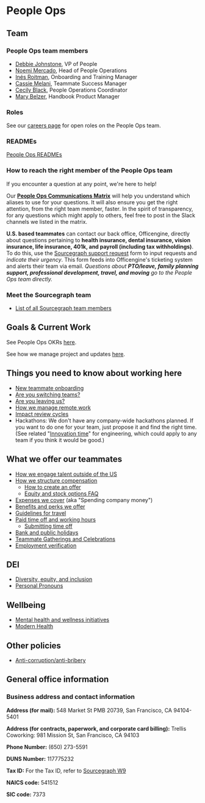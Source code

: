 # People Ops

## Team

### People Ops team members

- [Debbie Johnstone](../company/team/index.md#debbie-johnstone-she-her), VP of People
- [Noemi Mercado](../company/team/index.md#noemi-mercado-she-her), Head of People Operations
- [Inés Roitman](../company/team/index.md#in%c3%a9s-roitman-she-her), Onboarding and Training Manager
- [Cassie Melani](../company/team/index.md#cassie-melani-she-her), Teammate Success Manager
- [Cecily Black](../company/team/index.md#cecily-black-she-her), People Operations Coordinator
- [Mary Belzer](../company/team/index.md#mary-belzer-she-her), Handbook Product Manager

### Roles

See our [careers page](https://boards.greenhouse.io/sourcegraph91) for open roles on the People Ops team.

### READMEs

[People Ops READMEs](people-ops-bios.md)

### How to reach the right member of the People Ops team

If you encounter a question at any point, we're here to help!

Our **[People Ops Communications Matrix](https://docs.google.com/spreadsheets/d/1JItBWbfKV9lr-LAmE19I0JMvu3Cvh0AdrEHDv-r1E2w/edit#gid=0)** will help you understand which aliases to use for your questions. It will also ensure you get the right attention, from the right team member, faster. In the spirit of transparency, for any questions which might apply to others, feel free to post in the Slack channels we listed in the matrix.

**U.S. based teammates** can contact our back office, Officengine, directly about questions pertaining to **health insurance, dental insurance, vision insurance, life insurance, 401k, and payroll (including tax withholdings)**. To do this, use the [Sourcegraph support request](https://docs.google.com/forms/d/e/1FAIpQLSecCNJDd8r26WxjOK0AHIGEV1gfzN_tRdYnXr2heIejLN-BUg/viewform) form to input requests and _indicate their urgency_. This form feeds into Officengine's ticketing system and alerts their team via email. _Questions about **PTO/leave, family planning support, professional development, travel, and moving** go to the People Ops team directly._

### Meet the Sourcegraph team

- [List of all Sourcegraph team members](../company/team/index.md)

## Goals & Current Work

See People Ops OKRs [here](../company/goals/2022_q3.md#people-ops).

See how we manage project and updates [here](people-ops-project-management.md).

## Things you need to know about working here

- [New teammate onboarding](onboarding/index.md)
- [Are you switching teams?](switching-teams.md)
- [Are you leaving us?](leaving.md)
- [How we manage remote work](../company/remote/index.md)
- [Impact review cycles](impact-reviews.md)
- Hackathons: We don't have any company-wide hackathons planned. If you want to do one for your team, just propose it and find the right time. (See related "[Innovation time](../engineering/index.md#innovation-time)" for engineering, which could apply to any team if you think it would be good.)

## What we offer our teammates

- [How we engage talent outside of the US](how-we-engage-talent-outside-the-us/index.md)
- [How we structure compensation](compensation/index.md)
  - [How to create an offer](compensation/offers.md)
  - [Equity and stock options FAQ](compensation/equity-faq.md)
- [Expenses we cover](../ops/finance/spending-company-money.md) (aka "Spending company money")
- [Benefits and perks we offer](benefits-and-perks.md)
- [Guidelines for travel](travel.md)
- [Paid time off and working hours](paid-time-off-and-working-hours.md)
  - [Submitting time off](submitting-time-off.md)
- [Bank and public holidays](holidays.md)
- [Teammate Gatherings and Celebrations](celebrate.md)
- [Employment verification](employment_verification.md)

## DEI

- [Diversity, equity, and inclusion](../communication/dei.md)
- [Personal Pronouns](personal-pronouns.md)

## Wellbeing

- [Mental health and wellness initiatives](mental-health.md)
- [Modern Health](modern-health.md)

## Other policies

- [Anti-corruption/anti-bribery](anti-corruption.md)

## General office information

### Business address and contact information

**Address (for mail):** 548 Market St PMB 20739, San Francisco, CA 94104-5401

**Address (for contracts, paperwork, and corporate card billing):** Trellis Coworking: 981 Mission St, San Francisco, CA 94103

**Phone Number:** (650) 273-5591

**DUNS Number:** 117775232

**Tax ID:** For the Tax ID, refer to [Sourcegraph W9](https://drive.google.com/file/d/1sxASpL9AmPiUgMx2qE-yXLtwTlfHGyBW/)

**NAICS code:** 541512

**SIC code:** 7373

